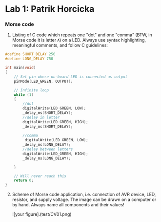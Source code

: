 # Lab 1: Patrik Horcicka

### Morse code

1. Listing of C code which repeats one "dot" and one "comma" (BTW, in Morse code it is letter `A`) on a LED. Always use syntax highlighting, meaningful comments, and follow C guidelines:

```c
#define SHORT_DELAY 250
#define LONG_DELAY 750

int main(void)
{   
    // Set pin where on-board LED is connected as output
    pinMode(LED_GREEN, OUTPUT);

    // Infinite loop
    while (1)
    {
        //dot
        digitalWrite(LED_GREEN, LOW);
        _delay_ms(SHORT_DELAY);
        //delay in letter
        digitalWrite(LED_GREEN, HIGH);
        _delay_ms(SHORT_DELAY);
        
        //comma
         digitalWrite(LED_GREEN, LOW);
        _delay_ms(LONG_DELAY);
        //delay between letters
        digitalWrite(LED_GREEN, HIGH);
        _delay_ms(LONG_DELAY);

    }

    // Will never reach this
    return 0;
}
```

2. Scheme of Morse code application, i.e. connection of AVR device, LED, resistor, and supply voltage. The image can be drawn on a computer or by hand. Always name all components and their values!

   ![your figure].(test/CV01.png)

